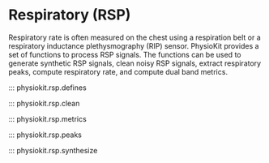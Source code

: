 # Respiratory (RSP)

Respiratory rate is often measured on the chest using a respiration belt or a respiratory inductance plethysmography (RIP) sensor. PhysioKit provides a set of functions to process RSP signals. The functions can be used to generate synthetic RSP signals, clean noisy RSP signals, extract respiratory peaks, compute respiratory rate, and compute dual band metrics.

::: physiokit.rsp.defines

::: physiokit.rsp.clean

::: physiokit.rsp.metrics

::: physiokit.rsp.peaks

::: physiokit.rsp.synthesize
